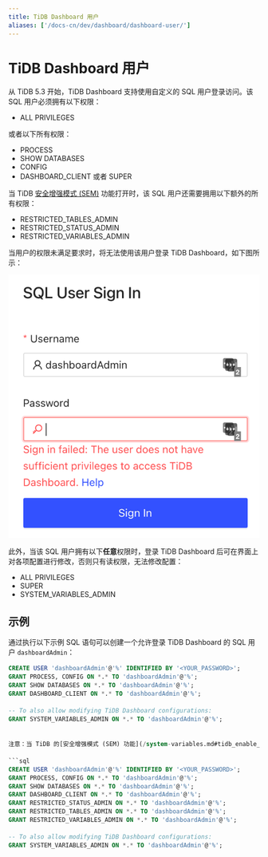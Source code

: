 ```yaml
---
title: TiDB Dashboard 用户
aliases: ['/docs-cn/dev/dashboard/dashboard-user/']
---
```


# TiDB Dashboard 用户

从 TiDB 5.3 开始，TiDB Dashboard 支持使用自定义的 SQL 用户登录访问。该 SQL 用户必须拥有以下权限：

- ALL PRIVILEGES

或者以下所有权限：

- PROCESS
- SHOW DATABASES
- CONFIG
- DASHBOARD_CLIENT 或者 SUPER

当 TiDB [安全增强模式 (SEM)](/system-variables.md#tidb_enable_enhanced_security) 功能打开时，该 SQL 用户还需要拥用以下额外的所有权限：

- RESTRICTED_TABLES_ADMIN
- RESTRICTED_STATUS_ADMIN
- RESTRICTED_VARIABLES_ADMIN

当用户的权限未满足要求时，将无法使用该用户登录 TiDB Dashboard，如下图所示：

![](/media/dashboard/dashboard-user-insufficient-privileges.png)

此外，当该 SQL 用户拥有以下**任意**权限时，登录 TiDB Dashboard 后可在界面上对各项配置进行修改，否则只有读权限，无法修改配置：

- ALL PRIVILEGES
- SUPER
- SYSTEM_VARIABLES_ADMIN

## 示例

通过执行以下示例 SQL 语句可以创建一个允许登录 TiDB Dashboard 的 SQL 用户 `dashboardAdmin`：

```sql
CREATE USER 'dashboardAdmin'@'%' IDENTIFIED BY '<YOUR_PASSWORD>';
GRANT PROCESS, CONFIG ON *.* TO 'dashboardAdmin'@'%';
GRANT SHOW DATABASES ON *.* TO 'dashboardAdmin'@'%';
GRANT DASHBOARD_CLIENT ON *.* TO 'dashboardAdmin'@'%';

-- To also allow modifying TiDB Dashboard configurations:
GRANT SYSTEM_VARIABLES_ADMIN ON *.* TO 'dashboardAdmin'@'%';


注意：当 TiDB 的[安全增强模式 (SEM) 功能](/system-variables.md#tidb_enable_enhanced_security)打开时，需要执行的 SQL 语句示例如下：

```sql
CREATE USER 'dashboardAdmin'@'%' IDENTIFIED BY '<YOUR_PASSWORD>';
GRANT PROCESS, CONFIG ON *.* TO 'dashboardAdmin'@'%';
GRANT SHOW DATABASES ON *.* TO 'dashboardAdmin'@'%';
GRANT DASHBOARD_CLIENT ON *.* TO 'dashboardAdmin'@'%';
GRANT RESTRICTED_STATUS_ADMIN ON *.* TO 'dashboardAdmin'@'%';
GRANT RESTRICTED_TABLES_ADMIN ON *.* TO 'dashboardAdmin'@'%';
GRANT RESTRICTED_VARIABLES_ADMIN ON *.* TO 'dashboardAdmin'@'%';

-- To also allow modifying TiDB Dashboard configurations:
GRANT SYSTEM_VARIABLES_ADMIN ON *.* TO 'dashboardAdmin'@'%';
